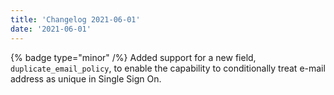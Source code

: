 ```yaml
---
title: 'Changelog 2021-06-01'
date: '2021-06-01'
---
```

{% badge type="minor" /%} Added support for a new field, `duplicate_email_policy`, to enable the capability to conditionally treat e-mail address as unique in Single Sign On.
